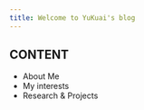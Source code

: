 ```yaml
---
title: Welcome to YuKuai's blog
---
```

## CONTENT
- About Me
- My interests
- Research & Projects

